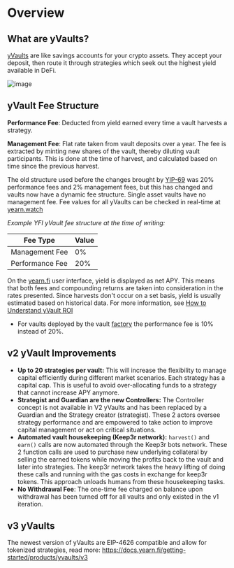 # Overview

## What are yVaults?

[yVaults](https://yearn.fi/vaults) are like savings accounts for your crypto assets. They accept your deposit, then route it through strategies which seek out the highest yield available in DeFi.

![image](https://github.com/yearn/yearn-devdocs/assets/7863230/af161f3d-ed71-4010-84ba-e1bfab66d782)

## yVault Fee Structure

**Performance Fee**: Deducted from yield earned every time a vault harvests a strategy.

**Management Fee**: Flat rate taken from vault deposits over a year. The fee is extracted by minting new shares of the vault, thereby diluting vault participants. This is done at the time of harvest, and calculated based on time since the previous harvest.

The old structure used before the changes brought by [YIP-69](https://gov.yearn.fi/t/yip-69-reduce-and-cap-fees-through-yrates/12588) was 20% performance fees and 2% management fees, but this has changed and vaults now have a dynamic fee structure. Single asset vaults have no management fee. Fee values for all yVaults can be checked in real-time at [yearn.watch](https://yearn.watch/)

*Example YFI yVault fee structure at the time of writing:*  

| Fee Type        | Value   |
|-----------------|-----|
| Management Fee  | 0%  |
| Performance Fee | 20% |

On the [yearn.fi](https://yearn.fi/) user interface, yield is displayed as net APY. This means that both fees and compounding returns are taken into consideration in the rates presented. Since harvests don't occur on a set basis, yield is usually estimated based on historical data. For more information, see [How to Understand yVault ROI](https://docs.yearn.fi/getting-started/guides/how-to-understand-yvault-roi)

- For vaults deployed by the vault [factory](https://docs.yearn.fi/getting-started/products/yvaults/vault-factory) the performance fee is 10% instead of 20%.

## v2 yVault Improvements

- **Up to 20 strategies per vault:** This will increase the flexibility to manage capital efficiently during different market scenarios. Each strategy has a capital cap. This is useful to avoid over-allocating funds to a strategy that cannot increase APY anymore.
- **Strategist and Guardian are the new Controllers:** The Controller concept is not available in V2 yVaults and has been replaced by a Guardian and the Strategy creator \(strategist\). These 2 actors oversee strategy performance and are empowered to take action to improve capital management or act on critical situations.
- **Automated vault housekeeping \(Keep3r network\):** `harvest()` and `earn()` calls are now automated through the Keep3r bots network. These 2 function calls are used to purchase new underlying collateral by selling the earned tokens while moving the profits back to the vault and later into strategies. The keep3r network takes the heavy lifting of doing these calls and running with the gas costs in exchange for keep3r tokens. This approach unloads humans from these housekeeping tasks.
- **No Withdrawal Fee**: The one-time fee charged on balance upon withdrawal has been turned off for all vaults and only existed in the v1 iteration.

## v3 yVaults

The newest version of yVaults are EIP-4626 compatible and allow for tokenized strategies, read more: https://docs.yearn.fi/getting-started/products/yvaults/v3
